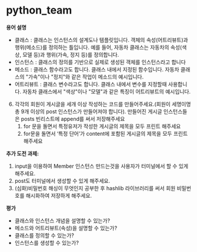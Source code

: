 # python_team
**용어 설명**
- 클래스 : 클래스는 인스턴스의 설계도나 템플릿입니다. 객체의 속성(어트리뷰트)과 행위(메소드)를 정의하는 틀입니다. 예를 들어, 자동차 클래스는 자동차의 속성(색상, 모델 등)과 행위(가속, 정지 등)를 정의합니다.
- 인스턴스 : 클래스의 정의를 기반으로 실제로 생성된 객체를 인스턴스라고 합니다
- 메소드 : 클래스 함수라고도 합니다. 클래스 내에서 지정된 함수입니다. 자동차 클래스의 "가속"이나 "정지"와 같은 작업이 메소드의 예시입니다.
- 어트리뷰트 : 클래스 변수라고도 합니다. 클래스 내에서 변수를 지정할때 사용합니다.  자동차 클래스에서 "색상"이나 "모델"과 같은 특징이 어트리뷰트의 예시입니다.


6. 각각의 회원이 게시글을 세개 이상 작성하는 코드를 만들어주세요.(회원이 세명이명 총 9개 이상의 post 인스턴스가 만들어져야 합니다). 만들어진 게시글 인스턴스들은 posts 빈리스트에 append를 써서 저장해주세요
    1. for 문을 돌면서 특정유저가 작성한 게시글의 제목을 모두 프린트 해주세요
    2. for문을 돌면서 ‘특정 단어’가 content에 포함된 게시글의 제목을 모두 프린트 해주세요

    

**추가 도전 과제:**

1. input을 이용하여 Member 인스턴스 만드는것을 사용자가 터미널에서 할 수 있게 해주세요.
2. post도 터미널에서 생성할 수 있게 해주세요.
3. (심화)비밀번호 해싱이 무엇인지 공부한 후 hashlib 라이브러리를 써서 회원 비밀번호를 해시화하여 저장하게 해주세요.

**평가**

- 클래스와 인스턴스 개념을 설명할 수 있는가?
- 메소드와 어트리뷰트(속성)을 설명할 수 있는가?
- 클래스를 정의할 수 있는가?
- 인스턴스를 생성할 수 있는가?